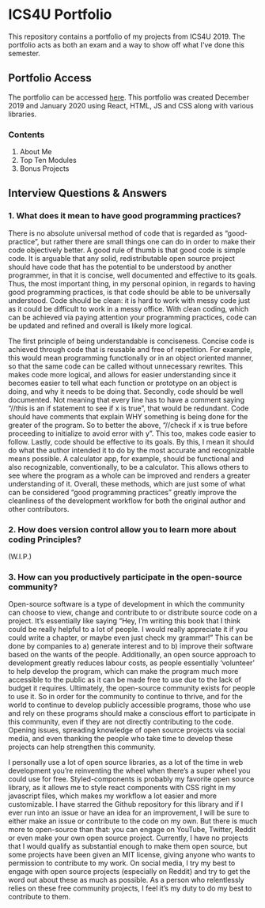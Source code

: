 # ICS4U Portfolio
This repository contains a portfolio of my projects from ICS4U 2019. The portfolio acts as both an exam and a way to show off what I've done this semester.

## Portfolio Access
The portfolio can be accessed [here](https://sabrinabutton.github.io/ics4u-portfolio/). This portfolio was created December 2019 and January 2020 using React, HTML, JS and CSS along with various libraries.

### Contents
1. About Me
2. Top Ten Modules
3. Bonus Projects

## Interview Questions & Answers
### 1. What does it mean to have good programming practices?
There is no absolute universal method of code that is regarded as “good-practice”, but rather there are small things one can do in order to make their code objectively better. A good rule of thumb is that good code is simple code. It is arguable that any solid, redistributable open source project should have code that has the potential to be understood by another programmer, in that it is concise, well documented and effective to its goals. Thus, the most important thing, in my personal opinion, in regards to having good programming practices, is that code should be able to be universally understood. Code should be clean: it is hard to work with messy code just as it could be difficult to work in a messy office. With clean coding, which can be achieved via paying attention your programming practices, code can be updated and refined and overall is likely more logical.

The first principle of being understandable is conciseness. Concise code is achieved through code that is reusable and free of repetition. For example, this would mean programming functionally or in an object oriented manner, so that the same code can be called without unnecessary rewrites. This makes code more logical, and allows for easier understanding since it becomes easier to tell what each function or prototype on an object is doing, and why it needs to be doing that. Secondly, code should be well documented. Not meaning that every line has to have a comment saying “//this is an if statement to see if x is true”, that would be redundant. Code should have comments that explain WHY something is being done for the greater of the program. So to better the above, “//check if x is true before proceeding to initialize to avoid error with y”. This too, makes code easier to follow. Lastly, code should be effective to its goals. By this, I mean it should do what the author intended it to do by the most accurate and recognizable means possible. A calculator app, for example, should be functional and also recognizable, conventionally, to be a calculator. This allows others to see where the program as a whole can be improved and renders a greater understanding of it. Overall, these methods, which are just some of what can be considered “good programming practices” greatly improve the cleanliness of the development workflow for both the original author and other contributors.
### 2. How does version control allow you to learn more about coding Principles?
(W.I.P.)
### 3. How can you productively participate in the open-source community?
Open-source software is a type of development in which the community can choose to view, change and contribute to or distribute source code on a project. It’s essentially like saying “Hey, I’m writing this book that I think could be really helpful to a lot of people. I would really appreciate it if you could write a chapter, or maybe even just check my grammar!” This can be done by companies to a) generate interest and to b) improve their software based on the wants of the people. Additionally, an open source approach to development greatly reduces labour costs, as people essentially ‘volunteer’ to help develop the program, which can make the program much more accessible to the public as it can be made free to use due to the lack of budget it requires. Ultimately, the open-source community exists for people to use it. So in order for the community to continue to thrive, and for the world to continue to develop publicly accessible programs, those who use and rely on these programs should make a conscious effort to participate in this community, even if they are not directly contributing to the code. Opening issues, spreading knowledge of open source projects via social media, and even thanking the people who take time to develop these projects can help strengthen this community.

I personally use a lot of open source libraries, as a lot of the time in web development you’re reinventing the wheel when there’s a super wheel you could use for free. Styled-components is probably my favorite open source library, as it allows me to style react components with CSS right in my javascript files, which makes my workflow a lot easier and more customizable. I have starred the Github repository for this library and if I ever run into an issue or have an idea for an improvement, I will be sure to either make an issue or contribute to the code on my own. But there is much more to open-source than that: you can engage on YouTube, Twitter, Reddit or even make your own open source project. Currently, I have no projects that I would qualify as substantial enough to make them open source, but some projects have been given an MIT license, giving anyone who wants to permission to contribute to my work. On social media, I try my best to engage with open source projects (especially on Reddit) and try to get the word out about these as much as possible. As a person who relentlessly relies on these free community projects, I feel it’s my duty to do my best to contribute to them.   

